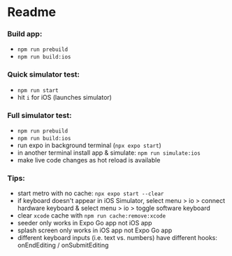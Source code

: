 # Readme

### Build app:  
- `npm run prebuild`  
- `npm run build:ios`

### Quick simulator test:
- `npm run start`  
- hit `i` for iOS  (launches simulator)

### Full simulator test:
- `npm run prebuild`  
- `npm run build:ios`  
- run expo in background terminal (`npx expo start`)  
- in another terminal install app & simulate: `npm run simulate:ios`  
- make live code changes as hot reload is available

### Tips:  
- start metro with no cache: `npx expo start --clear`
- if keyboard doesn't appear in iOS Simulator, select menu > io > connect hardware keyboard & select menu > io > toggle software keyboard
- clear `xcode` cache with `npm run cache:remove:xcode`
- seeder only works in Expo Go app not iOS app
- splash screen only works in iOS app not Expo Go app
- different keyboard inputs (i.e. text vs. numbers) have different hooks: onEndEditing / onSubmitEditing